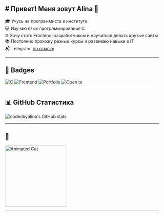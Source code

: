 ## # Привет! Меня зовут Alina 🦄

🎓 Учусь на программиста в институте  
💻 Изучаю язык программирования C  
🌐 Хочу стать Frontend-разработчиком и научиться делать крутые сайты  
📚 Постоянно прохожу разные курсы и развиваю навыки в IT  
📬 Telegram: [по ссылке](https://t.me/alinako355)

---

## 📌 Badges

![C](https://img.shields.io/badge/C-LEARNING-blue?style=for-the-badge&logo=c)
![Frontend](https://img.shields.io/badge/Frontend-IN%20PROGRESS-orange?style=for-the-badge&logo=html5)
![Portfolio](https://img.shields.io/badge/Portfolio-COMING%20SOON-lightblue?style=for-the-badge&logo=about-dot-me)
![Open to](https://img.shields.io/badge/Open%20to-COLLABORATION-brightgreen?style=for-the-badge&logo=handshake)

---

## 📊 GitHub Статистика

![codedbyalina's GitHub stats](https://github-readme-stats.vercel.app/api?username=codedbyalina&show_icons=true&theme=radical)

---

## 🐾

<img src="https://media.giphy.com/media/JIX9t2j0ZTN9S/giphy.gif" width="200" alt="Animated Cat" />

---
